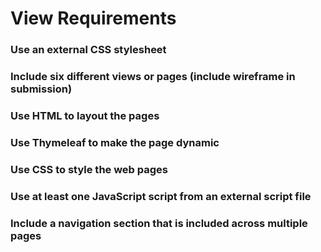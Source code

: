 # View Requirements

### Use an external CSS stylesheet
### Include six different views or pages (include wireframe in submission)
### Use HTML to layout the pages
### Use Thymeleaf to make the page dynamic
### Use CSS to style the web pages
### Use at least one JavaScript script from an external script file
### Include a navigation section that is included across multiple pages
